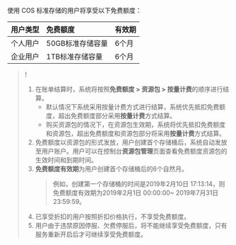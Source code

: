 使用 COS 标准存储的用户将享受以下免费额度：

| 用户类型 | 免费额度          | 有效期 |
| -------- | :---------------- | ------ |
| 个人用户 | 50GB标准存储容量 | 6个月  |
| 企业用户 | 1TB标准存储容量  | 6个月  |

>!
> 1. 在账单结算时，系统将按照**免费额度 > 资源包 > 按量计费**的顺序进行结算。
>    - 默认情况下系统采用按量计费方式进行结算，系统优先抵扣免费额度，超出免费额度部分采用**按量计费**方式结算。
>    - 购买资源包的情况下，在资源包生效期，系统将优先抵扣免费额度和资源包，超出免费额度和资源包部分将采用**按量计费**方式结算。
> 2. 免费额度以资源包的形式发放，用户创建首个存储桶后，系统自动发放至用户账户。用户可以在控制台**资源包管理**页面查看免费额度资源包的生效时间和到期时间。
> 3. **免费额度有效期**为用户创建首个存储桶后的6个自然月。
>    > 例如，创建第一个存储桶的时间是2019年2月10日 17:13:14，则免费额度有效期为2019年2月1日 00:00:00~ 2019年7月31日 23:59:59。
> 4. 已享受折扣的用户按照折扣价格执行，不享受免费额度。
> 5. 用户由于违禁原因停服、欠费停服后，将不能继续享受免费额度，只有服务重新开启后才可继续享受免费额度。
